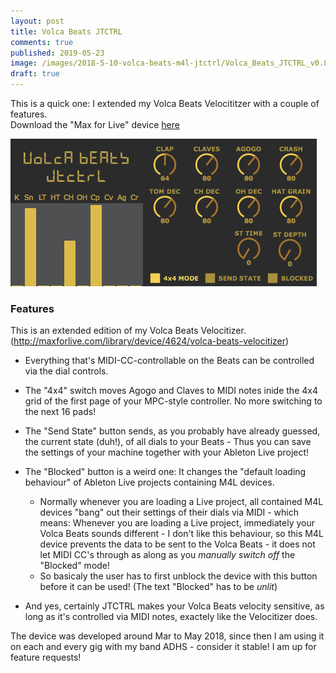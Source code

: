 ```yaml
---
layout: post
title: Volca Beats JTCTRL
comments: true
published: 2019-05-23
image: /images/2018-5-10-volca-beats-m4l-jtctrl/Volca_Beats_JTCTRL_v0.8.3.png
draft: true
---
```


This is a quick one: I extended my Volca Beats Velocititzer with a couple of features.<br>
Download the "Max for Live" device [here](http://www.maxforlive.com/library/device/5479/volca-beats-jtctrl)<br>

![JTCTRL screenshot](/images/2018-5-10-volca-beats-m4l-jtctrl/Volca_Beats_JTCTRL_v0.8.3.png)

<a name="features"></a>
### Features

This is an extended edition of my Volca Beats Velocitizer. (http://maxforlive.com/library/device/4624/volca-beats-velocitizer)

* Everything that's MIDI-CC-controllable on the Beats can be controlled via the dial controls.

* The "4x4" switch moves Agogo and Claves to MIDI notes inide the 4x4 grid of the first page of your MPC-style controller. No more switching to the next 16 pads!

* The "Send State" button sends, as you probably have already guessed, the current state (duh!), of all dials to your Beats - Thus you can save the settings of your machine together with your Ableton Live project!

* The "Blocked" button is a weird one: It changes the "default loading behaviour" of Ableton Live projects containing M4L devices.
    * Normally whenever you are loading a Live project, all contained M4L devices "bang" out their settings of their dials via MIDI - which means: Whenever you are loading a Live project, immediately your Volca Beats sounds different - I don't like this behaviour, so this M4L device prevents the data to be sent to the Volca Beats - it does not let MIDI CC's through as along as you _manually_ _switch off_ the "Blocked" mode!
    * So basicaly the user has to first unblock the device with this button before it can be used! (The text "Blocked" has to be _unlit_)

* And yes, certainly JTCTRL makes your Volca Beats velocity sensitive, as long as it's controlled via MIDI notes, exactely like the Velocitizer does.

The device was developed around Mar to May 2018, since then I am using it on each and every gig with my band ADHS - consider it stable! I am up for feature requests!
